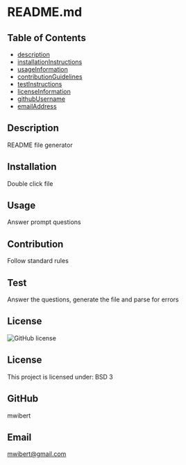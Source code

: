 # README.md
  ## Table of Contents
  * [description](#description)
  * [installationInstructions](#installation)
  * [usageInformation](#usage)
  * [contributionGuidelines](#contribution)
  * [testInstructions](#test)
  * [licenseInformation](#license)
  * [githubUsername](#github)
  * [emailAddress](#email)




  ## Description
 README file generator
  ## Installation
  Double click file

  ## Usage
  Answer prompt questions


  ## Contribution
 Follow standard rules


  ## Test
   Answer the questions, generate the file and parse for errors



  ## License
   ![GitHub license](https://img.shields.io/badge/license-BSD_3-blue.svg)
   ## License
  This project is licensed under: BSD 3
  

  ## GitHub
   mwibert


  ## Email
   mwibert@gmail.com



